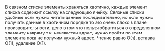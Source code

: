 В связном списке элементы храняться хаотично, каждые элемент списка содержит ссылку на следующию ячейку. Связные списки удобные если нужно  читать данные последовательно, но если нужно получать данные в хаотичном порядке то это очень плохо в плане производительности, дело в том что нельзя обратиться о определенном элементу напряму т.к. неизвестен адрес, нужно пройти по всем элемента пока не получим нужный адрес.
Чтение равно О(n), вставка О(1), удаление О(1).
